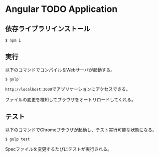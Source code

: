 # Angular TODO Application

## 依存ライブラリインストール

```
$ npm i
```

## 実行
以下のコマンドでコンパイル＆Webサーバが起動する。

```
$ gulp
```

`http://localhost:3000`でアプリケーションにアクセスできる。

ファイルの変更を検知してブラウザをオートリロードしてくれる。

## テスト
以下のコマンドでChromeブラウザが起動し、テスト実行可能な状態になる。

```
$ gulp test
```

Specファイルを変更するたびにテストが実行される。
